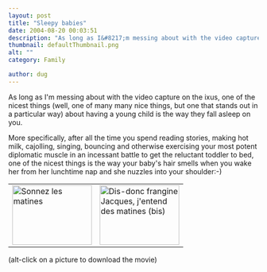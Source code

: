 ```yaml
---
layout: post
title: "Sleepy babies"
date: 2004-08-20 00:03:51
description: "As long as I&#8217;m messing about with the video capture on the ixus, one of the nicest things (well, one of many many nice things, but one that stands out in a particular way) about having a young child is&#8230;"
thumbnail: defaultThumbnail.png
alt: ""
category: Family

author: dug
---
```


<p>As long as I'm messing about with the video capture on the ixus, one of the nicest things (well, one of many many nice things, but one that stands out in a particular way) about having a young child is the way they fall asleep on you. </p>

<p>More specifically, after all the time you spend reading stories, making hot milk, cajolling, singing, bouncing and otherwise exercising your most potent diplomatic muscle in an incessant battle to get the reluctant toddler to bed, one of the nicest things is the way your baby's hair smells when you wake her from her lunchtime nap and she nuzzles into your shoulder:-)</p>

<table><tr><td><a href="http://www.donkeyontheedge.com/mm/CLF_wakes_1.mp4"><img alt="Sonnez les matines" src="http://www.donkeyontheedge.com/i/CLF_wakes_1.jpg" width="160" height="120" /></a></td><td><a href="http://www.donkeyontheedge.com/mm/CLF_wakes_2.mp4"><img alt="Dis-donc frangine Jacques, j'entend des matines (bis)" src="http://www.donkeyontheedge.com/i/CLF_wakes_2.jpg" width="160" height="120" /></a></td></tr></table>

<p>(alt-click on a picture to download the movie)</p>

